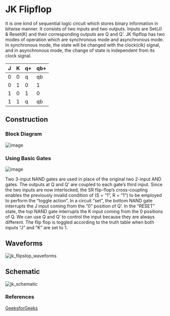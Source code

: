 # JK Flipflop

<p>It is one kind of sequential logic circuit which stores binary information in bitwise manner. It consists of two inputs and two outputs. Inputs are Set(J) & Reset(K) and their corresponding outputs are Q and Q’. JK flipflop has two modes of operation which are synchronous mode and asynchronous mode. In synchronous mode, the state will be changed with the clock(clk) signal, and in asynchronous mode, the change of state is independent from its clock signal.</p>

<table>
	<thead>
		<th>J</th>
		<th>K</th>
		<th>q+</th>
		<th>qb+</th>
	</thead>
	<tbody>
		<tr>
			<td>0</td>
			<td>0</td>
			<td>q</td>
			<td>qb</td>
		</tr>
		<tr>
			<td>0</td>
			<td>1</td>
			<td>0</td>
			<td>1</td>
		</tr>
		<tr>
			<td>1</td>
			<td>0</td>
			<td>1</td>
			<td>0</td>
		</tr>
		<tr>
			<td>1</td>
			<td>1</td>
			<td>q</td>
			<td>qb</td>
		</tr>
	</tbody>
</table>


## Construction
### Block Diagram
![image](https://github.com/user-attachments/assets/fce776b5-0052-4544-ae2f-db0fe7532792)

### Using Basic Gates
![image](https://github.com/user-attachments/assets/ba4537c5-2e91-4f06-94be-04a337794ae4)
<p>Two 3-input NAND gates are used in place of the original two 2-input AND gates. The outputs at Q and Q’ are coupled to each gate’s third input. Since the two inputs are now interlocked, the SR flip-flop’s cross-coupling enables the previously invalid condition of (S = “1”, R = “1”) to be employed to perform the “toggle action”. In a circuit “set”, the bottom NAND gate interrupts the J input coming from the “0” position of Q’. In the “RESET” state, the top NAND gate interrupts the K input coming from the 0 positions of Q. We can use Q and Q’ to control the input because they are always different. The flip flop is toggled according to the truth table when both inputs “J” and “K” are set to 1.</p>



## Waveforms
![jk_flipslop_waveforms](https://github.com/user-attachments/assets/81e37448-7cde-4406-8e97-ae9b4cda394a)

## Schematic
![jk_schematic](https://github.com/user-attachments/assets/182d3946-a6c8-400b-a2e1-a6de393d51fc)


### References
<a href="https://www.geeksforgeeks.org/what-is-jk-flip-flop/">GeeksforGeeks</a>


